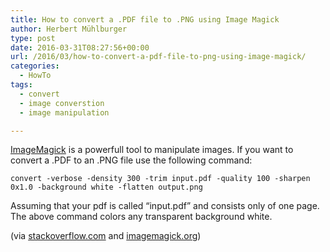 ```yaml
---
title: How to convert a .PDF file to .PNG using Image Magick
author: Herbert Mühlburger
type: post
date: 2016-03-31T08:27:56+00:00
url: /2016/03/how-to-convert-a-pdf-file-to-png-using-image-magick/
categories:
  - HowTo
tags:
  - convert
  - image converstion
  - image manipulation

---
```

<a href="http://www.imagemagick.org" target="_blank">ImageMagick</a> is a powerfull tool to manipulate images. If you want to convert a .PDF to an .PNG file use the following command:

`convert -verbose -density 300 -trim input.pdf -quality 100 -sharpen 0x1.0 -background white -flatten output.png`

Assuming that your pdf is called &#8220;input.pdf&#8221; and consists only of one page. The above command colors any transparent background white.

(via <a href="http://stackoverflow.com/questions/6605006/convert-pdf-to-image-with-high-resolution" target="_blank">stackoverflow.com</a> and <a href="https://imagemagick.org/discourse-server/viewtopic.php?t=22275#p92703" target="_blank">imagemagick.org</a>)